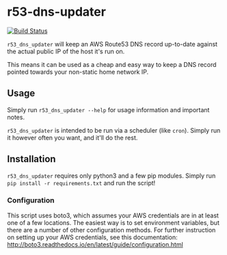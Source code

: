 # r53-dns-updater

[![Build Status](https://travis-ci.org/zhimsel/r53-dns-updater.svg?branch=master)](https://travis-ci.org/zhimsel/r53-dns-updater)

`r53_dns_updater` will keep an AWS Route53 DNS record up-to-date against the actual public IP of the host it's run on.

This means it can be used as a cheap and easy way to keep a DNS record pointed towards your non-static home network IP.

## Usage

Simply run `r53_dns_updater --help` for usage information and important notes.

`r53_dns_updater` is intended to be run via a scheduler (like `cron`). Simply run it however often you want, and it'll do the rest.

## Installation

`r53_dns_updater` requires only python3 and a few pip modules. Simply run `pip install -r requirements.txt` and run the script!

### Configuration

This script uses boto3, which assumes your AWS credentials are in at least one of a few locations. The easiest way is to set environment variables, but there are a number of other configuration methods. For further instruction on setting up your AWS credentials, see this documentation: http://boto3.readthedocs.io/en/latest/guide/configuration.html
